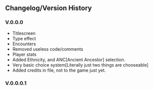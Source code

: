 ## Changelog/Version History

### V.0.0.0
* Titlescreen
* Type effect
* Encounters
* Removed useless code/comments
* Player stats
* Added Ethnicity, and ANC[Ancient Ancestor] selection. 
* Very basic choice system[Literally just two things are chooseable]
* Added credits in file, not to the game just yet.


### V.0.0.0.1


 